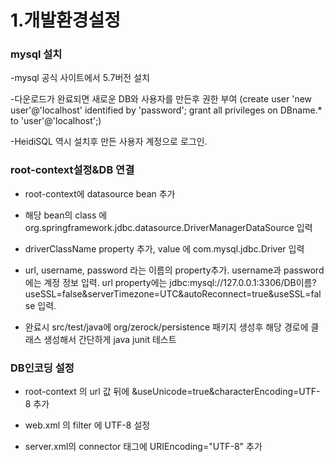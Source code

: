 # 1.개발환경설정

### mysql 설치

-mysql 공식 사이트에서 5.7버전 설치

-다운로드가 완료되면 새로운 DB와 사용자를 만든후 권한 부여
(create user 'new user'@'localhost' identified by 'password';
 grant all privileges on DBname.* to 'user'@'localhost';)
 
-HeidiSQL 역시 설치후 만든 사용자 계정으로 로그인.


### root-context설정&DB 연결

- root-context에 datasource bean 추가

- 해당 bean의 class 에 org.springframework.jdbc.datasource.DriverManagerDataSource 입력

- driverClassName property 추가, value 에 com.mysql.jdbc.Driver 입력

- url, username, password 라는 이름의 property추가. username과 password에는 계정 정보 입력.
  url property에는 jdbc:mysql://127.0.0.1:3306/DB이름?useSSL=false&amp;serverTimezone=UTC&amp;autoReconnect=true&amp;useSSL=false
  입력. 
  
- 완료시 src/test/java에 org/zerock/persistence 패키지 생성후 해당 경로에 클래스 생성해서 간단하게 java junit 테스트


### DB인코딩 설정

- root-context 의 url 값 뒤에 &amp;useUnicode=true&amp;characterEncoding=UTF-8 추가

- web.xml 의 filter 에 UTF-8 설정

- server.xml의 connector 태그에 URIEncoding="UTF-8" 추가

